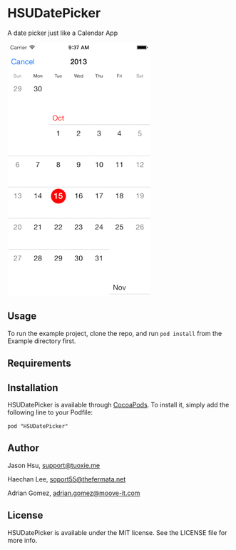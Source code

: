 # HSUDatePicker

A date picker just like a Calendar App

![image](https://github.com/Moove-it/HSUDatePicker/raw/master/screenshot.png)

## Usage

To run the example project, clone the repo, and run `pod install` from the Example directory first.

## Requirements

## Installation

HSUDatePicker is available through [CocoaPods](http://cocoapods.org). To install
it, simply add the following line to your Podfile:

    pod "HSUDatePicker"

## Author

Jason Hsu, support@tuoxie.me

Haechan Lee, soport55@thefermata.net

Adrian Gomez, adrian.gomez@moove-it.com

## License

HSUDatePicker is available under the MIT license. See the LICENSE file for more info.